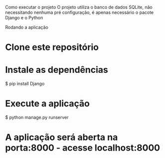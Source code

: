 Como executar o projeto
O projeto utiliza o banco de dados SQLite, não necessitando nenhuma pré configuração, é apenas necessário o pacote Django e o Python

Rodando a aplicação
# Clone este repositório

# Instale as dependências
$ pip install Django

# Execute a aplicação
$ python manage.py runserver

# A aplicação será aberta na porta:8000 - acesse localhost:8000
